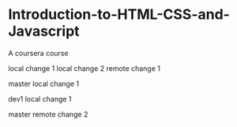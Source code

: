 # Introduction-to-HTML-CSS-and-Javascript
A coursera course

local change 1
local change 2
remote change 1

master local change 1

dev1 local change 1

master remote change 2
